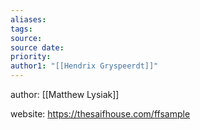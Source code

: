 ```yaml
---
aliases: 
tags: 
source: 
source date: 
priority: 
author1: "[[Hendrix Gryspeerdt]]"
---
```


author: [[Matthew Lysiak]]

website: https://thesaifhouse.com/ffsample